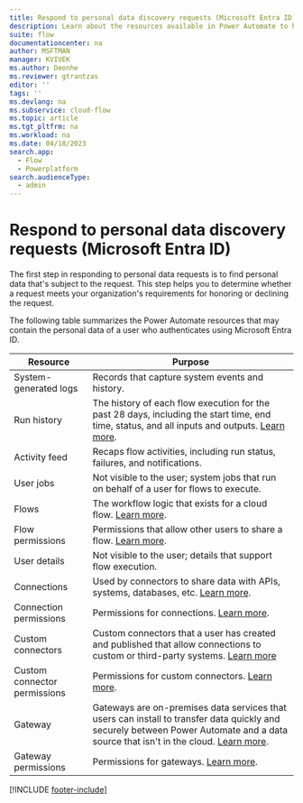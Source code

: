 ```yaml
---
title: Respond to personal data discovery requests (Microsoft Entra ID)
description: Learn about the resources available in Power Automate to help you meet your obligations to discover customers' personal data under various privacy laws and regulations for users who authenticate using Microsoft Entra ID.
suite: flow
documentationcenter: na
author: MSFTMAN
manager: KVIVEK
ms.author: Deonhe
ms.reviewer: gtrantzas
editor: ''
tags: ''
ms.devlang: na
ms.subservice: cloud-flow
ms.topic: article
ms.tgt_pltfrm: na
ms.workload: na
ms.date: 04/18/2023
search.app: 
  - Flow
  - Powerplatform
search.audienceType: 
  - admin
---
```


# Respond to personal data discovery requests (Microsoft Entra ID)

The first step in responding to personal data requests is to find personal data that's subject to the request. This step helps you to determine whether a request meets your organization's requirements for honoring or declining the request.

The following table summarizes the Power Automate resources that may contain the personal data of a user who authenticates using Microsoft Entra ID.

| **Resource** | **Purpose** |
| ----- | ----- |
| System-generated logs | Records that capture system events and history. |
| Run history | The history of each flow execution for the past 28 days, including the start time, end time, status, and all inputs and outputs. [Learn more](https://flow.microsoft.com/blog/download-history-recurrence/). |
| Activity feed | Recaps flow activities, including run status, failures, and notifications. |
| User jobs | Not visible to the user; system jobs that run on behalf of a user for flows to execute. |
| Flows | The workflow logic that exists for a cloud flow. [Learn more](./get-started-logic-flow.md). |
| Flow permissions | Permissions that allow other users to share a flow. [Learn more](./frequently-asked-questions.yml#can-i-share-the-flows-i-create-). |
| User details | Not visible to the user; details that support flow execution. |
| Connections | Used by connectors to share data with APIs, systems, databases, etc. [Learn more](./add-manage-connections.md). |
| Connection permissions | Permissions for connections. [Learn more](./add-manage-connections.md). |
| Custom connectors | Custom connectors that a user has created and published that allow connections to custom or third-party systems. [Learn more](/connectors/custom-connectors/) |
| Custom connector permissions | Permissions for custom connectors. [Learn more](/connectors/custom-connectors/share). |
| Gateway | Gateways are on-premises data services that users can install to transfer data quickly and securely between Power Automate and a data source that isn't in the cloud. [Learn more](./gateway-manage.md). |
| Gateway permissions | Permissions for gateways. [Learn more](/powerapps/maker/canvas-apps/share-app-resources). |

[!INCLUDE [footer-include](includes/footer-banner.md)]